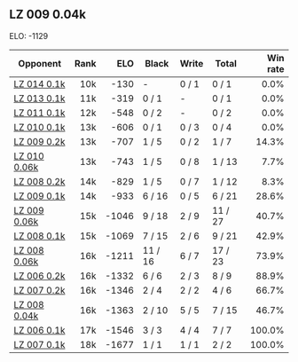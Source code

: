 ## LZ 009 0.04k ##

ELO: -1129

Opponent | Rank | ELO | Black | Write | Total | Win rate
---------|-----:|----:|-------|-------|-------|-------:
[LZ 014 0.1k](LZ%20014%200.1k.md) | 10k | -130 | - | 0 / 1 | 0 / 1 | 0.0%
[LZ 013 0.1k](LZ%20013%200.1k.md) | 11k | -319 | 0 / 1 | - | 0 / 1 | 0.0%
[LZ 011 0.1k](LZ%20011%200.1k.md) | 12k | -548 | 0 / 2 | - | 0 / 2 | 0.0%
[LZ 010 0.1k](LZ%20010%200.1k.md) | 13k | -606 | 0 / 1 | 0 / 3 | 0 / 4 | 0.0%
[LZ 009 0.2k](LZ%20009%200.2k.md) | 13k | -707 | 1 / 5 | 0 / 2 | 1 / 7 | 14.3%
[LZ 010 0.06k](LZ%20010%200.06k.md) | 13k | -743 | 1 / 5 | 0 / 8 | 1 / 13 | 7.7%
[LZ 008 0.2k](LZ%20008%200.2k.md) | 14k | -829 | 1 / 5 | 0 / 7 | 1 / 12 | 8.3%
[LZ 009 0.1k](LZ%20009%200.1k.md) | 14k | -933 | 6 / 16 | 0 / 5 | 6 / 21 | 28.6%
[LZ 009 0.06k](LZ%20009%200.06k.md) | 15k | -1046 | 9 / 18 | 2 / 9 | 11 / 27 | 40.7%
[LZ 008 0.1k](LZ%20008%200.1k.md) | 15k | -1069 | 7 / 15 | 2 / 6 | 9 / 21 | 42.9%
[LZ 008 0.06k](LZ%20008%200.06k.md) | 16k | -1211 | 11 / 16 | 6 / 7 | 17 / 23 | 73.9%
[LZ 006 0.2k](LZ%20006%200.2k.md) | 16k | -1332 | 6 / 6 | 2 / 3 | 8 / 9 | 88.9%
[LZ 007 0.2k](LZ%20007%200.2k.md) | 16k | -1346 | 2 / 4 | 2 / 2 | 4 / 6 | 66.7%
[LZ 008 0.04k](LZ%20008%200.04k.md) | 16k | -1363 | 2 / 10 | 5 / 5 | 7 / 15 | 46.7%
[LZ 006 0.1k](LZ%20006%200.1k.md) | 17k | -1546 | 3 / 3 | 4 / 4 | 7 / 7 | 100.0%
[LZ 007 0.1k](LZ%20007%200.1k.md) | 18k | -1677 | 1 / 1 | 1 / 1 | 2 / 2 | 100.0%
